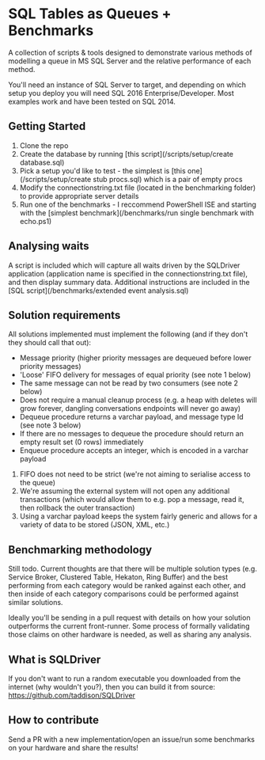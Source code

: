 # SQL Tables as Queues + Benchmarks
A collection of scripts & tools designed to demonstrate various methods of modelling a queue in MS SQL Server and the relative performance of each method.

You'll need an instance of SQL Server to target, and depending on which setup you deploy you will need SQL 2016 Enterprise/Developer.  Most examples work and have been tested on SQL 2014.

## Getting Started
1. Clone the repo
2. Create the database by running [this script](/scripts/setup/create database.sql)
3. Pick a setup you'd like to test - the simplest is [this one](/scripts/setup/create stub procs.sql) which is a pair of empty procs
4. Modify the connectionstring.txt file (located in the benchmarking folder) to provide appropriate server details
5. Run one of the benchmarks - I reccommend PowerShell ISE and starting with the [simplest benchmark](/benchmarks/run single benchmark with echo.ps1)

## Analysing waits
A script is included which will capture all waits driven by the SQLDriver application (application name is specified in the connectionstring.txt file), and then display summary data.  Additional instructions are included in the [SQL script](/benchmarks/extended event analysis.sql)

## Solution requirements
All solutions implemented must implement the following (and if they don't they should call that out):
- Message priority (higher priority messages are dequeued before lower priority messages)
- 'Loose' FIFO delivery for messages of equal priority (see note 1 below)
- The same message can not be read by two consumers (see note 2 below)
- Does not require a manual cleanup process (e.g. a heap with deletes will grow forever, dangling conversations endpoints will never go away)
- Dequeue procedure returns a varchar payload, and message type Id (see note 3 below)
- If there are no messages to dequeue the procedure should return an empty result set (0 rows) immediately
- Enqueue procedure accepts an integer, which is encoded in a varchar payload

1. FIFO does not need to be strict (we're not aiming to serialise access to the queue)
2. We're assuming the external system will not open any additional transactions (which would allow them to e.g. pop a message, read it, then rollback the outer transaction)
3. Using a varchar payload keeps the system fairly generic and allows for a variety of data to be stored (JSON, XML, etc.)

## Benchmarking methodology
Still todo.  Current thoughts are that there will be multiple solution types (e.g. Service Broker, Clustered Table, Hekaton, Ring Buffer) and the best performing from each category would be ranked against each other, and then inside of each category comparisons could be performed against similar solutions.

Ideally you'll be sending in a pull request with details on how your solution outperforms the current front-runner.  Some process of formally validating those claims on other hardware is needed, as well as sharing any analysis.

## What is SQLDriver
If you don't want to run a random executable you downloaded from the internet (why wouldn't you?), then you can build it from source: https://github.com/taddison/SQLDriver

## How to contribute
Send a PR with a new implementation/open an issue/run some benchmarks on your hardware and share the results!
